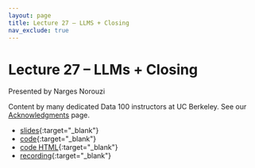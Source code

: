 ```yaml
---
layout: page
title: Lecture 27 – LLMS + Closing
nav_exclude: true
---
```


# Lecture 27 – LLMs + Closing

Presented by Narges Norouzi

Content by many dedicated Data 100 instructors at UC Berkeley. See our [Acknowledgments](../../acks) page.

- [slides](https://docs.google.com/presentation/d/1h7MAaBQ-JQyoz_MklxIxj59VtZf8xPdo9JXSfpBWKFc/edit?usp=sharing){:target="_blank"}
- [code](https://data100.datahub.berkeley.edu/hub/user-redirect/git-pull?repo=https%3A%2F%2Fgithub.com%2FDS-100%2Fsp25-student&urlpath=lab%2Ftree%2Fsp25-student%2Flecture%2Flec27%2FLec27.ipynb&branch=main){:target="_blank"}
- [code HTML](../../resources/assets/lectures/lec27/lec27.html){:target="_blank"}
- [recording](https://youtu.be/uC5TdsrhoiE){:target="_blank"}